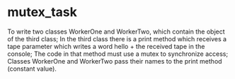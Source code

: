 # mutex_task

To write two classes WorkerOne and WorkerTwo, which contain the object of the third class;
In the third class there is a print method which receives a tape parameter which writes a word hello + the received tape in the console;
The code in that method must use a mutex to synchronize access;
Classes WorkerOne and WorkerTwo pass their names to the print method (constant value).